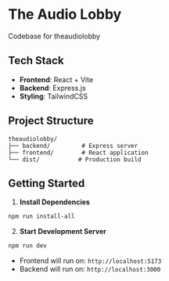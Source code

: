 # The Audio Lobby

Codebase for theaudiolobby

## Tech Stack

- **Frontend**: React + Vite
- **Backend**: Express.js
- **Styling**: TailwindCSS

## Project Structure

```
theaudiolobby/
├── backend/         # Express server
├── frontend/        # React application
└── dist/           # Production build
```

## Getting Started

1. **Install Dependencies**
```bash
npm run install-all
```

2. **Start Development Server**
```bash
npm run dev
```
- Frontend will run on: `http://localhost:5173`
- Backend will run on: `http://localhost:3000`
